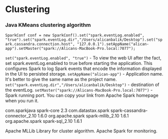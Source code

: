 # Clustering
### Java KMeans clustering algorithm


`SparkConf conf = new SparkConf().set("spark.eventLog.enabled", "true").set("spark.eventLog.dir","/Users/alicanbalik/Desktop").set("spark.cassandra.connection.host", "127.0.0.1").setAppName("alican-app").setMaster("spark://Alicans-MacBook-Pro.local:7077");`


`set("spark.eventLog.enabled", "true")`  - To view the web UI after the fact, set spark.eventLog.enabled to true before starting the application. This configures Spark to log Spark events that encode the information displayed in the UI to persisted storage.
`setAppName("alican-app")` - Application name. It's better to give the same name as the project name.
`set("spark.eventLog.dir","/Users/alicanbalik/Desktop")` - destination of the eventLog.
`setMaster("spark://Alicans-MacBook-Pro.local:7077")` - Spark running port. You can copy your link from Apache Spark homepage when you run it.



<dependencies>
    <dependency>
        <groupId>com.sparkjava</groupId>
        <artifactId>spark-core</artifactId>
        <version>2.3</version>
    </dependency>
    <dependency>
    	<groupId>com.datastax.spark</groupId>
    	<artifactId>spark-cassandra-connector_2.10</artifactId>
    	<version>1.6.0</version>
	</dependency>
    <dependency>
    	<groupId>org.apache.spark</groupId>
    	<artifactId>spark-mllib_2.10</artifactId>
    	<version>1.6.1</version>
	</dependency>
	<dependency>
    	<groupId>org.apache.spark</groupId>
    	<artifactId>spark-sql_2.10</artifactId>
    	<version>1.6.1</version>
	</dependency>	
</dependencies>


Apache MLLib Library for cluster algorithm.
Apache Spark for monitoring.
